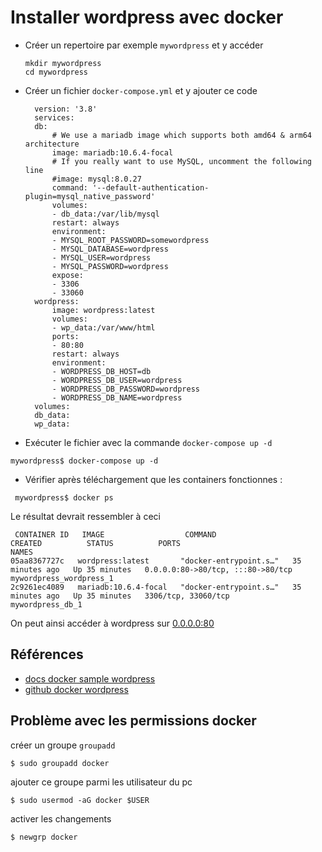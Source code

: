 # Installer wordpress avec docker 

- Créer un repertoire par exemple `mywordpress` et y accéder
  ```
  mkdir mywordpress
  cd mywordpress
  ```
- Créer un fichier `docker-compose.yml` et y ajouter ce code 
  ```
    version: '3.8'
    services:
    db:
        # We use a mariadb image which supports both amd64 & arm64 architecture
        image: mariadb:10.6.4-focal
        # If you really want to use MySQL, uncomment the following line
        #image: mysql:8.0.27
        command: '--default-authentication-plugin=mysql_native_password'
        volumes:
        - db_data:/var/lib/mysql
        restart: always
        environment:
        - MYSQL_ROOT_PASSWORD=somewordpress
        - MYSQL_DATABASE=wordpress
        - MYSQL_USER=wordpress
        - MYSQL_PASSWORD=wordpress
        expose:
        - 3306
        - 33060
    wordpress:
        image: wordpress:latest
        volumes:
        - wp_data:/var/www/html
        ports:
        - 80:80
        restart: always
        environment:
        - WORDPRESS_DB_HOST=db
        - WORDPRESS_DB_USER=wordpress
        - WORDPRESS_DB_PASSWORD=wordpress
        - WORDPRESS_DB_NAME=wordpress
    volumes:
    db_data:
    wp_data:
  ```
- Exécuter le fichier avec la commande `docker-compose up -d`
  
```
mywordpress$ docker-compose up -d
```

- Vérifier après téléchargement que les containers fonctionnes : 
  
```
 mywordpress$ docker ps
```
Le résultat devrait ressembler à ceci
```
 CONTAINER ID   IMAGE                  COMMAND                  CREATED          STATUS          PORTS                               NAMES
05aa8367727c   wordpress:latest       "docker-entrypoint.s…"   35 minutes ago   Up 35 minutes   0.0.0.0:80->80/tcp, :::80->80/tcp   mywordpress_wordpress_1
2c9261ec4089   mariadb:10.6.4-focal   "docker-entrypoint.s…"   35 minutes ago   Up 35 minutes   3306/tcp, 33060/tcp                 mywordpress_db_1
```
On peut ainsi accéder à wordpress sur [0.0.0.0:80](0.0.0.0:80)
## Références 

* [docs docker sample wordpress](https://docs.docker.com/samples/wordpress/)
* [github docker wordpress](https://github.com/docker/awesome-compose/tree/master/official-documentation-samples/wordpress/)

 ## Problème avec les permissions docker 

 créer un groupe `groupadd`
 ```
 $ sudo groupadd docker
 ```
 ajouter ce groupe parmi les utilisateur du pc 
 
```
$ sudo usermod -aG docker $USER
```
activer les changements
```
$ newgrp docker
```
